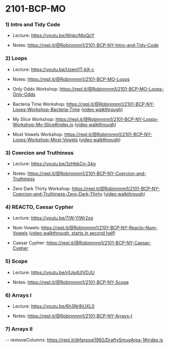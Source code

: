 # 2101-BCP-MO

### 1) Intro and Tidy Code

- Lecture: https://youtu.be/WnkcjNIoQcY

- Notes: https://repl.it/@Robinnnnn1/2101-BCP-NY-Intro-and-Tidy-Code

### 2) Loops

- Lecture: https://youtu.be/Uzem1T-bX-c

- Notes: https://repl.it/@Robinnnnn1/2101-BCP-MO-Loops

- Only Odds Workshop: https://repl.it/@Robinnnnn1/2101-BCP-MO-Loops-Only-Odds

- Bacteria Time Workshop: https://repl.it/@Robinnnnn1/2101-BCP-NY-Loops-Workshop-Bacteria-Time ([video walkthrough](https://youtu.be/P-TGjO3HwEM))

- My Slice Workshop: https://repl.it/@Robinnnnn1/2101-BCP-NY-Loops-Workshop-My-Slice#index.js ([video walkthrough](https://youtu.be/P-TGjO3HwEM))

- Most Vowels Workshop: https://repl.it/@Robinnnnn1/2101-BCP-NY-Loops-Workshop-Most-Vowels ([video walkthrough](https://youtu.be/Knogo2EeQkc))

### 3) Coercion and Truthiness

- Lecture: https://youtu.be/3zHbkCn-34g

- Notes: https://repl.it/@Robinnnnn1/2101-BCP-NY-Coercion-and-Truthiness

- Zero Dark Thirty Workshop: https://repl.it/@Robinnnnn1/2101-BCP-NY-Coercion-and-Truthiness-Zero-Dark-Thirty ([video walkthrough](https://youtu.be/ZiOfx1LkfHY))

### 4) REACTO, Caesar Cypher

- Lecture: https://youtu.be/7iW-YIWr2sg

- Num Vowels: https://repl.it/@Robinnnnn1/2101-BCP-NY-Reacto-Num-Vowels ([video walkthrough, starts in second half](https://youtu.be/7iW-YIWr2sg))

- Caesar Cypher: https://repl.it/@Robinnnnn1/2101-BCP-NY-Caesar-Cypher

### 5) Scope

- Lecture: https://youtu.be/n1JpdUlVDJU

- Notes: https://repl.it/@Robinnnnn1/2101-BCP-NY-Scope

### 6) Arrays I

- Lecture: https://youtu.be/6h3Nr8iUXL0

- Notes: https://repl.it/@Robinnnnn1/2101-BCP-NY-Arrays-I

### 7) Arrays II

-- removeColumns: https://repl.it/@farooqi1992/DraftySmugArea-1#index.js
